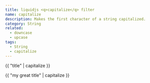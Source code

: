 ```yaml
---
title: liquidjs <q>capitalize</q> filter
name: capitalize
description: Makes the first character of a string capitalized.
category: String
related:
  - downcase
  - upcase
tags:
  - String
  - capitalize
---
```


{{ "title" | capitalize }}
<!-- Output: "Title" -->

{{ "my great title" | capitalize }}
<!-- Output: "My great title" -->
